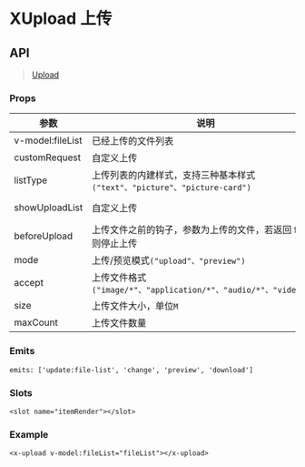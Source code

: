 # XUpload 上传

## API

> [Upload](https://www.antdv.com/components/upload-cn)

### Props

| 参数 | 说明 | 类型 | 默认值 |
| --- | --- | --- | --- |
| v-model:fileList | 已经上传的文件列表 | Array | `[]` |
| customRequest | 自定义上传 | Function | `-` |
| listType | 上传列表的内建样式，支持三种基本样式 `("text"、"picture"、"picture-card")` | String | `picture-card` |
| showUploadList | 自定义上传 | [Boolean, Object] | `-` |
| beforeUpload | 上传文件之前的钩子，参数为上传的文件，若返回 false 则停止上传 | Function | `-` |
| mode | 上传/预览模式`("upload"、"preview")` | String | `upload` |
| accept | 上传文件格式`("image/*"、"application/*"、"audio/*"、"video/*")` | String | `-` |
| size | 上传文件大小，单位`M` | Number | `-` |
| maxCount | 上传文件数量 | Number | `-` |

### Emits

```vue
emits: ['update:file-list', 'change', 'preview', 'download']
```

### Slots

```vue
<slot name="itemRender"></slot>
```

### Example

```vue
<x-upload v-model:fileList="fileList"></x-upload>
```
